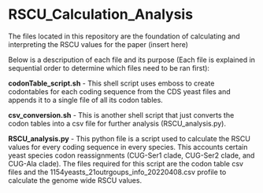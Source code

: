 # RSCU_Calculation_Analysis

The files located in this repository are the foundation of calculating and interpreting the RSCU values for the paper (insert here)

Below is a descripution of each file and its purpose (Each file is explained in sequential order to determine which files need to be ran first):

**codonTable_script.sh** - This shell script uses emboss to create codontables for each coding sequence from the CDS yeast files and appends it to a single file of all its codon tables.

**csv_conversion.sh** - This is another shell script that just converts the codon tables into a csv file for further analysis (RSCU_analysis.py).

**RSCU_analysis.py** - This python file is a script used to calculate the RSCU values for every coding sequence in every species. This accounts certain yeast species codon reassignments (CUG-Ser1 clade, CUG-Ser2 clade, and CUG-Ala clade). The files required for this script are the codon table csv files and the 1154yeasts_21outrgoups_info_20220408.csv profile to calculate the genome wide RSCU values.




